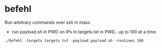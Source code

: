 # befehl
Run arbitrary commands over ssh in mass

- run payload.sh in PWD on IPs in targets.txt in PWD.. up to 100 at a time.

`./befehl -targets targets.txt -payload payload.sh -routines 100`

